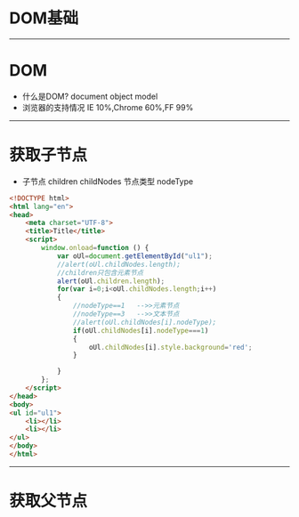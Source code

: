 # DOM基础

***
# DOM
* 什么是DOM?
document object model
* 浏览器的支持情况
IE 10%,Chrome 60%,FF 99%

***
# 获取子节点
* 子节点 children childNodes 节点类型 nodeType
```html
<!DOCTYPE html>
<html lang="en">
<head>
    <meta charset="UTF-8">
    <title>Title</title>
    <script>
        window.onload=function () {
            var oUl=document.getElementById("ul1");
            //alert(oUl.childNodes.length);
            //children只包含元素节点
            alert(oUl.children.length);
            for(var i=0;i<oUl.childNodes.length;i++)
            {
                //nodeType==1   -->>元素节点
                //nodeType==3   -->>文本节点
                //alert(oUl.childNodes[i].nodeType);
                if(oUl.childNodes[i].nodeType===1)
                {
                    oUl.childNodes[i].style.background='red';
                }

            }
        };
    </script>
</head>
<body>
<ul id="ul1">
    <li></li>
    <li></li>
</ul>
</body>
</html>
```

***
# 获取父节点
